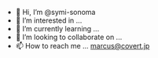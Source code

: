 - 👋 Hi, I’m @symi-sonoma
- 👀 I’m interested in ...
- 🌱 I’m currently learning ...
- 💞️ I’m looking to collaborate on ...
- 📫 How to reach me ... marcus@covert.jp

<!---
symi-sonoma/symi-sonoma is a ✨ special ✨ repository because its `README.md` (this file) appears on your GitHub profile.
You can click the Preview link to take a look at your changes.
--->
